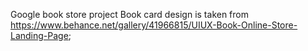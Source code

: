 Google book store project
Book card design is taken from https://www.behance.net/gallery/41966815/UIUX-Book-Online-Store-Landing-Page;
